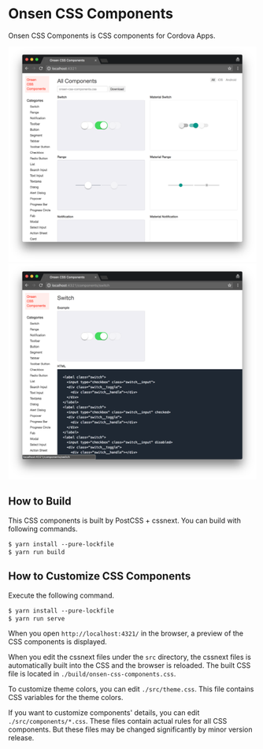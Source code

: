 # Onsen CSS Components

Onsen CSS Components is CSS components for Cordova Apps.

![Screenshot](./misc/screenshot-01.png)
![Screenshot](./misc/screenshot-02.png)

## How to Build

This CSS components is built by PostCSS + cssnext. You can build with following commands.

```
$ yarn install --pure-lockfile
$ yarn run build
```

## How to Customize CSS Components

Execute the following command.

```
$ yarn install --pure-lockfile
$ yarn run serve
```

When you open `http://localhost:4321/` in the browser, a preview of the CSS components is displayed.

When you edit the cssnext files under the `src` directory, the cssnext files is automatically built into the CSS and the browser is reloaded. The built CSS file is located in `./build/onsen-css-components.css`.

To customize theme colors, you can edit `./src/theme.css`. This file contains CSS variables for the theme colors.

If you want to customize components' details, you can edit `./src/components/*.css`. These files contain actual rules for all CSS components. But these files may be changed significantly by minor version release.
